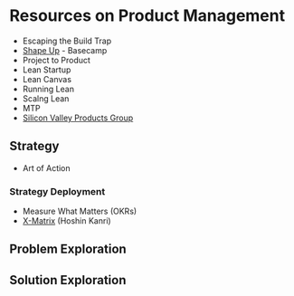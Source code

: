 # Resources on Product Management

- Escaping the Build Trap
- [Shape Up](https://basecamp.com/shapeup) - Basecamp
- Project to Product
- Lean Startup
- Lean Canvas
- Running Lean
- Scalng Lean
- MTP
- [Silicon Valley Products Group](https://svpg.com/)

## Strategy

- Art of Action

### Strategy Deployment

- Measure What Matters (OKRs)
- [X-Matrix](https://availagility.co.uk/2017/09/04/what-is-an-x-matrix/) (Hoshin Kanri)

## Problem Exploration

## Solution Exploration
